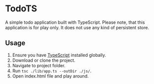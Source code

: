 # TodoTS
A simple todo application built with TypeScript. Please note, that this application is for play only. It does not use any kind of persistent store.

## Usage
1. Ensure you have [TypeScript](https://www.typescriptlang.org/) installed globally.
2. Download or clone the project.
3. Navigate to project folder.
4. Run `tsc ./lib/app.ts --outDir ./js/`.
5. Open index.html file and play around.

